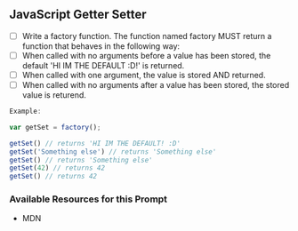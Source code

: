 ## JavaScript Getter Setter
- [ ] Write a factory function. The function named factory MUST return a function that behaves in the following way:
- [ ] When called with no arguments before a value has been stored, the default 'HI IM THE DEFAULT :D!' is returned.
- [ ] When called with one argument, the value is stored AND returned.
- [ ] When called with no arguments after a value has been stored, the stored value is returend.

```javascript
Example:

var getSet = factory(); 

getSet() // returns 'HI IM THE DEFAULT! :D'
getSet('Something else') // returns 'Something else'
getSet() // returns 'Something else'
getSet(42) // returns 42
getSet() // returns 42
```

### Available Resources for this Prompt
  * MDN
